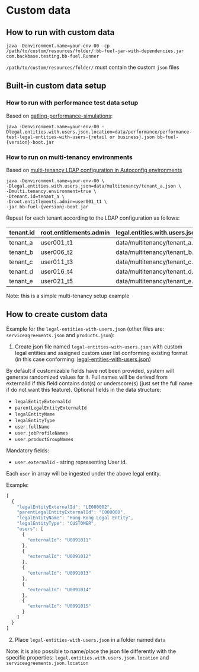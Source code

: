# Custom data

## How to run with custom data
```
java -Denvironment.name=your-env-00 -cp /path/to/custom/resources/folder/:bb-fuel-jar-with-dependencies.jar com.backbase.testing.bb-fuel.Runner
```
`/path/to/custom/resources/folder/` must contain the custom `json` files

## Built-in custom data setup
### How to run with performance test data setup
Based on [gatling-performance-simulations](https://stash.backbase.com/projects/CT/repos/gatling-performance-simulations/browse):
```
java -Denvironment.name=your-env-00 -Dlegal.entities.with.users.json.location=data/performance/performance-test-legal-entities-with-users-{retail or business}.json bb-fuel-{version}-boot.jar
```

### How to run on multi-tenancy environments
Based on [multi-tenancy LDAP configuration in Autoconfig environments](https://stash.backbase.com/projects/ANSIBLE/repos/cxp6-v2/browse/files/multitenancy.ldif)

```
java -Denvironment.name=your-env-00 \
-Dlegal.entities.with.users.json=data/multitenancy/tenant_a.json \
-Dmulti.tenancy.environment=true \
-Dtenant.id=tenant_a \
-Droot.entitlements.admin=user001_t1 \
-jar bb-fuel-{version}-boot.jar
```

Repeat for each tenant according to the LDAP configuration as follows:

| tenant.id | root.entitlements.admin | legal.entities.with.users.json.location |
|-----------|-------------------------|-----------------------------------------|
| tenant_a  | user001_t1              | data/multitenancy/tenant_a.json         |
| tenant_b  | user006_t2              | data/multitenancy/tenant_b.json         |
| tenant_c  | user011_t3              | data/multitenancy/tenant_c.json         |
| tenant_d  | user016_t4              | data/multitenancy/tenant_d.json         |
| tenant_e  | user021_t5              | data/multitenancy/tenant_e.json         |

Note: this is a simple multi-tenancy setup example

## How to create custom data
Example for the `legal-entities-with-users.json` (other files are: `serviceagreements.json` and `products.json`):

1. Create json file named `legal-entities-with-users.json` with custom legal entities and assigned custom user list conforming existing format (in this case conforming: [legal-entities-with-users.json](../src/main/resources/data/legal-entities-with-users.json))

By default if customizable fields have not been provided, system will generate randomized values for it. Full names will be derived from externalId if this field contains dot(s) or underscore(s) (just set the full name if do not want this feature).
Optional fields in the data structure:
- `legalEntityExternalId`
- `parentLegalEntityExternalId`
- `legalEntityName`
- `legalEntityType`
- `user.fullName`
- `user.jobProfileNames`
- `user.productGroupNames`

Mandatory fields:
- `user.externalId` - string representing User id.

Each `user` in array will be ingested under the above legal entity.

Example:
```javascript
[
  {
    "legalEntityExternalId": "LE000002",
    "parentLegalEntityExternalId": "C000000",
    "legalEntityName": "Hong Kong Legal Entity",
    "legalEntityType": "CUSTOMER",
    "users": [
      {
        "externalId": "U0091011"
      },
      {
        "externalId": "U0091012"
      },
      {
        "externalId": "U0091013"
      },
      {
        "externalId": "U0091014"
      },
      {
        "externalId": "U0091015"
      }
    ]
  }
]
```
2. Place `legal-entities-with-users.json` in a folder named `data`

Note: it is also possible to name/place the json file differently with the specific properties: `legal.entities.with.users.json.location` and `serviceagreements.json.location`
